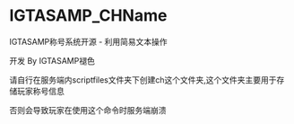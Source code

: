 # IGTASAMP_CHName
IGTASAMP称号系统开源 - 利用简易文本操作

开发 By IGTASAMP褪色

请自行在服务端内scriptfiles文件夹下创建ch这个文件夹,这个文件夹主要用于存储玩家称号信息

否则会导致玩家在使用这个命令时服务端崩溃
